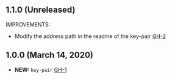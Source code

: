 ## 1.1.0 (Unreleased)

IMPROVEMENTS:

- Modify the address path in the readme of the key-pair [GH-2]( https://github.com/terraform-alicloud-modules/terraform-alicloud-key-pair/pull/2)

## 1.0.0 (March 14, 2020)

- **NEW:** `key-pair` [GH-1]( https://github.com/terraform-alicloud-modules/terraform-alicloud-key-pair/pull/1)
